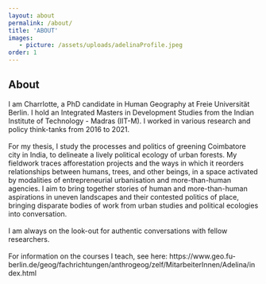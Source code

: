 ```yaml
---
layout: about
permalink: /about/
title: 'ABOUT'
images:
   - picture: /assets/uploads/adelinaProfile.jpeg
order: 1
---
```

## About

<div style="text-align: left">
I am Charrlotte, a PhD candidate in Human Geography at Freie Universität Berlin. I hold an Integrated Masters in Development Studies from the Indian Institute of Technology - Madras (IIT-M). I worked in various research and policy think-tanks from 2016 to 2021.
</div>

<br>

<div style="text-align: left">
For my thesis, I study the processes and politics of greening Coimbatore city in India, to delineate a lively political ecology of urban forests. My fieldwork traces afforestation projects and the ways in which it reorders relationships between humans, trees, and other beings, in a space activated by modalities of entrepreneurial urbanisation and more-than-human agencies. I aim to bring together stories of human and more-than-human aspirations in uneven landscapes and their contested politics of place, bringing disparate bodies of work from urban studies and political ecologies into conversation.
</div>

<br>

<div style="text-align: left">
I am always on the look-out for authentic conversations with fellow researchers.
</div>

<br>
<div style="text-align: left">
For information on the courses I teach, see here: https://www.geo.fu-berlin.de/geog/fachrichtungen/anthrogeog/zelf/MitarbeiterInnen/Adelina/index.html
</div>
